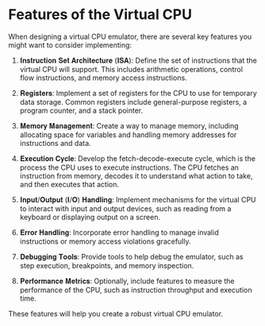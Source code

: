 
# Features of the Virtual CPU

When designing a virtual CPU emulator, there are several key features you might want to consider implementing:


1. 𝐈𝐧𝐬𝐭𝐫𝐮𝐜𝐭𝐢𝐨𝐧 𝐒𝐞𝐭 𝐀𝐫𝐜𝐡𝐢𝐭𝐞𝐜𝐭𝐮𝐫𝐞 (𝐈𝐒𝐀): Define the set of instructions that the virtual CPU will support. This includes arithmetic operations, control flow instructions, and memory access instructions.

2. 𝐑𝐞𝐠𝐢𝐬𝐭𝐞𝐫𝐬: Implement a set of registers for the CPU to use for temporary data storage. Common registers include general-purpose registers, a program counter, and a stack pointer.

3. 𝐌𝐞𝐦𝐨𝐫𝐲 𝐌𝐚𝐧𝐚𝐠𝐞𝐦𝐞𝐧𝐭: Create a way to manage memory, including allocating space for variables and handling memory addresses for instructions and data.

4.  𝐄𝐱𝐞𝐜𝐮𝐭𝐢𝐨𝐧 𝐂𝐲𝐜𝐥𝐞: Develop the fetch-decode-execute cycle, which is the process the CPU uses to execute instructions. The CPU fetches an instruction from memory, decodes it to understand what action to take, and then executes that action.

5. 𝐈𝐧𝐩𝐮𝐭/𝐎𝐮𝐭𝐩𝐮𝐭 (𝐈/𝐎) 𝐇𝐚𝐧𝐝𝐥𝐢𝐧𝐠: Implement mechanisms for the virtual CPU to interact with input and output devices, such as reading from a keyboard or displaying output on a screen.

6. 𝐄𝐫𝐫𝐨𝐫 𝐇𝐚𝐧𝐝𝐥𝐢𝐧𝐠: Incorporate error handling to manage invalid instructions or memory access violations gracefully.

7. 𝐃𝐞𝐛𝐮𝐠𝐠𝐢𝐧𝐠 𝐓𝐨𝐨𝐥𝐬: Provide tools to help debug the emulator, such as step execution, breakpoints, and memory inspection.

8. 𝐏𝐞𝐫𝐟𝐨𝐫𝐦𝐚𝐧𝐜𝐞 𝐌𝐞𝐭𝐫𝐢𝐜𝐬: Optionally, include features to measure the performance of the CPU, such as instruction throughput and execution time.

These features will help you create a robust virtual CPU emulator.


